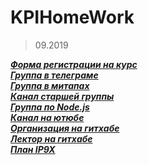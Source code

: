 # KPIHomeWork

>09.2019<br>

***[Форма регистрации на курс](https://forms.gle/Yo3Fifc7Dr7x1m3EA)<br>
[Группа в телеграме](https://t-do.ru/Programming_IP9X)<br>
[Группа в митапах](https://www.meetup.com/HowProgrammingWorks/)<br>
[Канал старшей группы](https://t-do.ru/metarhia)<br>
[Группа по Node.js](https://t-do.ru/nodeua)<br>
[Канал на ютюбе](https://www.youtube.com/TimurShemsedinov)<br>
[Организация на гитхабе](https://github.com/HowProgrammingWorks)<br>
[Лектор на гитхабе](https://github.com/tshemsedinov)<br>
[План IP9X](https://github.com/HowProgrammingWorks/Index/blob/master/IP9X.md)***<br>